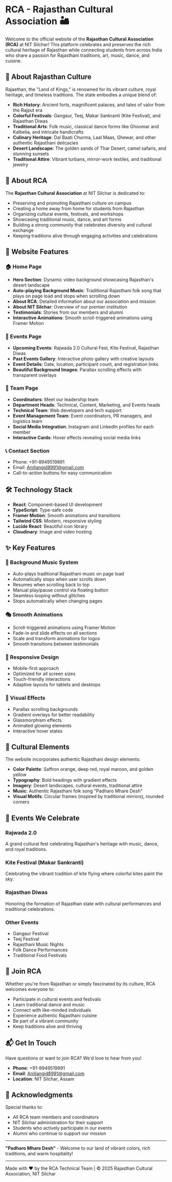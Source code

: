 # RCA - Rajasthan Cultural Association 🏜️

Welcome to the official website of the **Rajasthan Cultural Association (RCA)** at NIT Silchar! This platform celebrates and preserves the rich cultural heritage of Rajasthan while connecting students from across India who share a passion for Rajasthani traditions, art, music, dance, and cuisine.

## 🌟 About Rajasthan Culture

Rajasthan, the "Land of Kings," is renowned for its vibrant culture, royal heritage, and timeless traditions. The state embodies a unique blend of:

- **Rich History**: Ancient forts, magnificent palaces, and tales of valor from the Rajput era
- **Colorful Festivals**: Gangaur, Teej, Makar Sankranti (Kite Festival), and Rajasthan Diwas
- **Traditional Arts**: Folk music, classical dance forms like Ghoomar and Kalbelia, and intricate handicrafts
- **Culinary Heritage**: Dal Baati Churma, Laal Maas, Ghewar, and other authentic Rajasthani delicacies
- **Desert Landscape**: The golden sands of Thar Desert, camel safaris, and stunning sunsets
- **Traditional Attire**: Vibrant turbans, mirror-work textiles, and traditional jewelry

## 🎯 About RCA

The **Rajasthan Cultural Association** at NIT Silchar is dedicated to:

- Preserving and promoting Rajasthani culture on campus
- Creating a home away from home for students from Rajasthan
- Organizing cultural events, festivals, and workshops
- Showcasing traditional music, dance, and art forms
- Building a strong community that celebrates diversity and cultural exchange
- Keeping traditions alive through engaging activities and celebrations

## 🎨 Website Features

### 🏠 Home Page
- **Hero Section**: Dynamic video background showcasing Rajasthan's desert landscape
- **Auto-playing Background Music**: Traditional Rajasthani folk song that plays on page load and stops when scrolling down
- **About RCA**: Detailed information about our association and mission
- **About NIT Silchar**: Overview of our premier institution
- **Testimonials**: Stories from our members and alumni
- **Interactive Animations**: Smooth scroll-triggered animations using Framer Motion

### 📅 Events Page
- **Upcoming Events**: Rajwada 2.0 Cultural Fest, Kite Festival, Rajasthan Diwas
- **Past Events Gallery**: Interactive photo gallery with creative layouts
- **Event Details**: Date, location, participant count, and registration links
- **Beautiful Background Images**: Parallax scrolling effects with transparent overlays

### 👥 Team Page
- **Coordinators**: Meet our leadership team
- **Department Heads**: Technical, Content, Marketing, and Events heads
- **Technical Team**: Web developers and tech support
- **Event Management Team**: Event coordinators, PR managers, and logistics team
- **Social Media Integration**: Instagram and LinkedIn profiles for each member
- **Interactive Cards**: Hover effects revealing social media links

### 📞 Contact Section
- Phone: +91-8949519891
- Email: Aniljangid8991@gmail.com
- Call-to-action buttons for easy communication

## 🛠️ Technology Stack

- **React**: Component-based UI development
- **TypeScript**: Type-safe code
- **Framer Motion**: Smooth animations and transitions
- **Tailwind CSS**: Modern, responsive styling
- **Lucide React**: Beautiful icon library
- **Cloudinary**: Image and video hosting

## ✨ Key Features

### 🎵 Background Music System
- Auto-plays traditional Rajasthani music on page load
- Automatically stops when user scrolls down
- Resumes when scrolling back to top
- Manual play/pause control via floating button
- Seamless looping without glitches
- Stops automatically when changing pages

### 🎭 Smooth Animations
- Scroll-triggered animations using Framer Motion
- Fade-in and slide effects on all sections
- Scale and transform animations for logos
- Smooth transitions between testimonials

### 📱 Responsive Design
- Mobile-first approach
- Optimized for all screen sizes
- Touch-friendly interactions
- Adaptive layouts for tablets and desktops

### 🎨 Visual Effects
- Parallax scrolling backgrounds
- Gradient overlays for better readability
- Glassmorphism effects
- Animated glowing elements
- Interactive hover states

## 🌈 Cultural Elements

The website incorporates authentic Rajasthani design elements:

- **Color Palette**: Saffron orange, deep red, royal maroon, and golden yellow
- **Typography**: Bold headings with gradient effects
- **Imagery**: Desert landscapes, cultural events, traditional attire
- **Music**: Authentic Rajasthani folk song "Padharo Mhare Desh"
- **Visual Motifs**: Circular frames (inspired by traditional mirrors), rounded corners

## 🎪 Events We Celebrate

### Rajwada 2.0
A grand cultural fest celebrating Rajasthan's heritage with music, dance, and royal traditions.

### Kite Festival (Makar Sankranti)
Celebrating the vibrant tradition of kite flying where colorful kites paint the sky.

### Rajasthan Diwas
Honoring the formation of Rajasthan state with cultural performances and traditional celebrations.

### Other Events
- Gangaur Festival
- Teej Festival
- Rajasthani Music Nights
- Folk Dance Performances
- Traditional Food Festivals

## 🤝 Join RCA

Whether you're from Rajasthan or simply fascinated by its culture, RCA welcomes everyone to:

- Participate in cultural events and festivals
- Learn traditional dance and music
- Connect with like-minded individuals
- Experience authentic Rajasthani cuisine
- Be part of a vibrant community
- Keep traditions alive and thriving

## 📬 Get In Touch

Have questions or want to join RCA? We'd love to hear from you!

- **Phone**: +91-8949519891
- **Email**: Aniljangid8991@gmail.com
- **Location**: NIT Silchar, Assam

## 🙏 Acknowledgments

Special thanks to:
- All RCA team members and coordinators
- NIT Silchar administration for their support
- Students who actively participate in our events
- Alumni who continue to support our mission

---

**"Padharo Mhare Desh"** - Welcome to our land of vibrant colors, rich traditions, and warm hospitality!

---

Made with ❤️ by the RCA Technical Team | © 2025 Rajasthan Cultural Association, NIT Silchar
